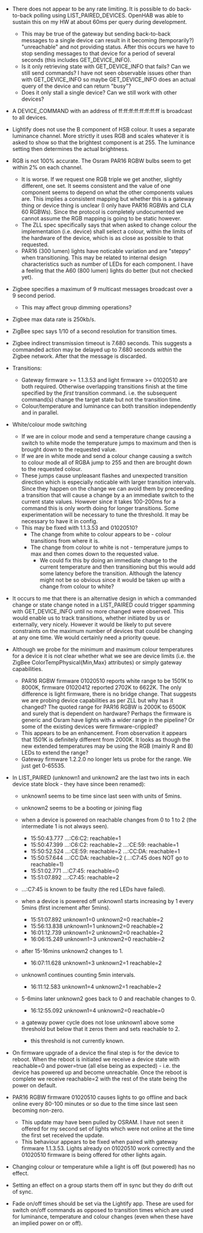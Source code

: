 * There does not appear to be any rate limiting. It is possible to do back-to-back polling using LIST_PAIRED_DEVICES. OpenHAB was able to sustain this on my HW at about 60ms per query during development.
  * This may be true of the gateway but sending back-to-back messages to a single device can result in it becoming (temporarily?) "unreachable" and not providing status. After this occurs we have to stop sending messages to that device for a period of several seconds (this includes GET_DEVICE_INFO).
  * Is it only retrieving state with GET_DEVICE_INFO that fails? Can we still send commands? I have not seen observable issues other than with GET_DEVICE_INFO so maybe GET_DEVICE_INFO does an actual query of the device and can return "busy"?
  * Does it only  stall a single device? Can we still work with other devices?

* A DEVICE_COMMAND with an address of ff:ff:ff:ff:ff:ff:ff:ff is broadcast to all devices.

* Lightify does not use the B component of HSB colour. It uses a separate luminance channel. More strictly it uses RGB and scales whatever it is asked to show so that the brightest component is at 255. The luminance setting then determines the actual brightness.

* RGB is not 100% accurate. The Osram PAR16 RGBW bulbs seem to get within 2% on each channel.
  * It is worse. If we request one RGB triple we get another, slightly different, one set. It seems consistent and the value of one component seems to depend on what the other components values are. This implies a consistent mapping but whether this is a gateway thing or device thing is unclear (I only have PAR16 RGBWs and CLA 60 RGBWs). Since the protocol is completely undocumented we cannot assume the RGB mapping is going to be static however.
  * The ZLL spec specifically says that when asked to change colour the implementation (i.e. device) shall select a colour, within the limits of the hardware of the device, which is as close as possible to that requested.
  * PAR16 (300 lumen) lights have noticable variation and are "steppy" when transitioning. This may be related to internal design characteristics such as number of LEDs for each component. I have a feeling that the A60 (800 lumen) lights do better (but not checked yet).

* Zigbee specifies a maximum of 9 multicast messages broadcast over a 9 second period.
  * This may affect group dimming operations?

* Zigbee max data rate is 250kb/s.

* ZigBee spec says 1/10 of a second resolution for transition times.

* Zigbee indirect transmission timeout is 7.680 seconds. This suggests a commanded action may be delayed up to 7.680 seconds _within_ the Zigbee network. After that the message is discarded.

* Transitions:
  * Gateway firmware >= 1.1.3.53 and light firmware >= 01020510 are both required. Otherwise overlapping transitions finish at the time specified by the _first_ transition command. i.e. the subsequent command(s) change the target state but not the transition time.
  * Colour/temperature and luminance can both transition independently and in parallel.

* White/colour mode switching
  * If we are in colour mode and send a temperature change causing a switch to white mode the temperature jumps to maximum and then is brought down to the requested value.
  * If we are in white mode and send a colour change causing a switch to colour mode all of RGBA jump to 255 and then are brought down to the requested colour.
  * These jumps cause unpleasant flashes and unexpected transition direction which is especially noticable with larger transition intervals. Since they happen on the change we can avoid them by preceeding a transition that will cause a change by a an immediate switch to the current state values. However since it takes 100-200ms for a command this is only worth doing for longer transitions. Some experimentation will be necessary to tune the threshold. It may be necessary to have it in config.
  * This may be fixed with 1.1.3.53 and 01020510?
    * The change from white to colour appears to be - colour transitions from where it is.
    * The change from colour to white is not - temperature jumps to max and then comes down to the requested value.
      * We could fix this by doing an immediate change to the current temperature and then transitioning but this would add some latency before the transition. Although the latency might not be so obvious since it would be taken up with a change from colour to white?

* It occurs to me that there is an alternative design in which a commanded change or state change noted in a LIST_PAIRED could trigger spamming with GET_DEVICE_INFO until no more changed were observed. This would enable us to track transitions, whether initiated by us or externally, very nicely. However it would be likely to put severe constraints on the maximum number of devices that could be changing at any one time. We would certainly need a priority queue.

* Although we probe for the minimum and maximum colour temperatures for a device it is not clear whether what we see are device limits (i.e. the ZigBee ColorTempPhysical{Min,Max} attributes) or simply gateway capabilities.
  * PAR16 RGBW firmware 01020510 reports white range to be 1501K to 8000K, firmware 01020412 reported 2702K to 6622K. The only difference is light firmware, there is no bridge change. That suggests we are probing device capabilities as per ZLL but why has it changed? The quoted range for PAR16 RGBW is 2000K to 6500K and surely that is dependent on hardware? Perhaps the firmware is generic and Osram have lights with a wider range in the pipeline? Or some of the existing devices were firmware-crippled?
  * This appears to be an enhancement. From observation it appears that 1501K is definitely different from 2000K. It looks as though the new extended temperatures may be using the RGB (mainly R and B) LEDs to extend the range?
  * Gateway firmware 1.2.2.0 no longer lets us probe for the range. We just get 0-65535.


* In LIST_PAIRED (unknown1 and unknown2 are the last two ints in each device state block - they have since been renamed):
  * unknown1 seems to be time since last seen with units of 5mins.
  * unknown2 seems to be a booting or joining flag

  * when a device is powered on reachable changes from 0 to 1 to 2 (the intermediate 1 is not always seen).
    * 15:50:43.777 ...:C6:C2:  reachable=1
    * 15:50:47.399 ...:C6:C2:  reachable=2 ...:CE:59:  reachable=1
    * 15:50:52.524 ...:CE:59:  reachable=2 ...:CC:DA:  reachable=1
    * 15:50:57.644 ...:CC:DA:  reachable=2 (...:C7:45 does NOT go to reachable=1)
    * 15:51:02.771 ...:C7:45:  reachable=0
    * 15:51:07.892 ...:C7:45:  reachable=2
  * ...:C7:45 is known to be faulty (the red LEDs have failed).

  * when a device is powered off unknown1 starts increasing by 1 every 5mins (first increment after 5mins).
    * 15:51:07.892 unknown1=0 unknown2=0 reachable=2
    * 15:56:13.838 unknown1=1 unknown2=0 reachable=2
    * 16:01:12.739 unknown1=2 unknown2=0 reachable=2
    * 16:06:15.249 unknown1=3 unknown2=0 reachable=2
  * after 15-16mins unknown2 changes to 1.
    * 16:07:11.628 unknown1=3 unknown2=1 reachable=2
  * unknown1 continues counting 5min intervals.
    * 16:11:12.583 unknown1=4 unknown2=1 reachable=2
  * 5-6mins later unknown2 goes back to 0 and reachable changes to 0.
    * 16:12:55.092 unknown1=4 unknown2=0 reachable=0

  * a gateway power cycle does not lose unknown1 above some threshold but below that it zeros them and sets reachable to 2.
    * this threshold is not currently known.

* On firmware upgrade of a device the final step is for the device to reboot. When the reboot is initiated we receive a device state with reachable=0 and power=true (all else being as expected) - i.e. the device has powered up and become unreachable. Once the reboot is complete we receive reachable=2 with the rest of the state being the power on default.

* PAR16 RGBW firmware 01020510 causes lights to go offline and back online every 80-100 minutes or so due to the time since last seen becoming non-zero.
  * This update may have been pulled by OSRAM. I have not seen it offered for my second set of lights which were not online at the time the first set received the update.
  * This behaviour appears to be fixed when paired with gateway firmware 1.1.3.53. Lights already on 01020510 work correctly and the 01020510 firmware is being offered for other lights again.

* Changing colour or temperature while a light is off (but powered) has no effect.

* Setting an effect on a group starts them off in sync but they do drift out of sync.

* Fade on/off times should be set via the Lightify app. These are used for switch on/off commands as opposed to transition times which are used for luminance, temperature and colour changes (even when these have an implied power on or off).
